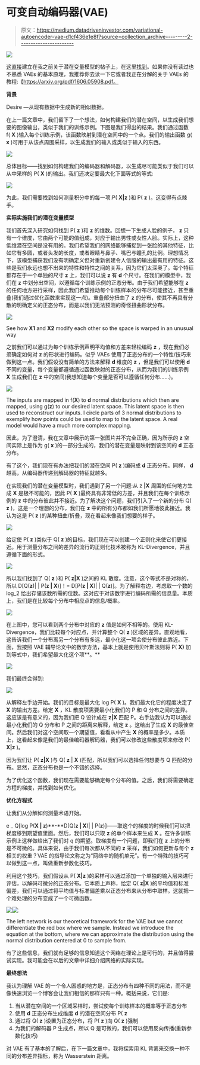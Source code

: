 # 可变自动编码器(VAE)

> 原文：<https://medium.datadriveninvestor.com/variational-autoencoder-vae-d1cf436e1e8f?source=collection_archive---------2----------------------->

[![](img/c9eb9d3a35d16e5d4795d3576f855f08.png)](http://www.track.datadriveninvestor.com/1B9E)

[这直接](https://mc.ai/variational-autoencoder-vae/)建立在我之前关于潜在变量模型的帖子上，在这里[找到](https://medium.com/datadriveninvestor/latent-variable-models-and-autoencoders-97c44858caa0)。如果你没有读过也不熟悉 VAEs 的基本原理，我推荐你去读一下它或者我正在分解的关于 VAEs 的教程:【https://arxiv.org/pdf/1606.05908.pdf。

**背景**

Desire —从现有数据中生成新的相似数据。

在上一篇文章中，我们留下了一个想法，如何构建我们的潜在空间，以生成我们想要的图像输出，类似于我们的训练示例。下图是我们得出的结果。我们通过函数 f( **X** )输入每个训练示例，该函数映射到潜在空间中的一个点。我们的输出函数 g( **x** )可用于从该点周围采样，以生成我们的输入或类似于输入的东西。

![](img/5cf62ff5bda12775e8adb170d50ba4b7.png)

总体目标——找到如何构建我们的编码器和解码器，以生成尽可能类似于我们可以从中采样的 P( **X** )的输出。我们还决定要最大化下面等式的等式:

![](img/766bf897903bd2fcbc2df9b0afb7d14e.png)

为此，我们需要找到如何测量积分中的每一项:P( **X|z** )和 P( **z** )。这变得有点棘手。

**实际实施我们的潜在变量模型**

我们首先深入研究如何找到 P( **z** )和 **z** 的维数。回想一下生成人脸的例子， **z** 只有一个维度，它由两个可能的值组成，对应于输出男性或女性人脸。实际上，这种低维潜在空间是没有用的。我们希望我们的网络能够捕捉到一张脸的其他特征，比如它有多圆，或者头发的长度，或者眼睛与鼻子、嘴巴与瞳孔的比例。理想情况下，该模型捕获我们没有明确定义但对重新创建令人信服的输出最有用的特征。这些是我们永远也想不出来的特性和特性之间的关系，因为它们太深奥了。每个特征都存在于一个单独的尺寸 **z** 上，我们可以说 **z** 有 **d** 个尺寸。在我们的模型中，我们在 **z** 中划分出空间，以遵循每个训练示例的正态分布。由于我们希望能够在 **z** 的任何地方进行采样，因此我们希望推动每个训练样本的分布尽可能接近，甚至重叠(我们通过优化函数来实现这一点)。重叠部分扭曲了 **z** 的分布，使其不再具有分散的明确定义的正态分布，而是以我们无法预测的奇怪扭曲形状分布。

![](img/56f4f5f018cf6c76d4ef5d3fc0891302.png)

See how **X1** and **X2** modify each other so the space is warped in an unusual way

之前我们可以通过为每个训练示例声明平均值和方差来轻松编码 **z** ，现在我们必须确定如何对 **z** 的形状进行编码。似乎 VAEs 使用了正态分布的一个特性/技巧来做到这一点。我们假设没有简单的方法来解释 **d** 维度的 **z** ，但是我们可以使用 **d** 不同的变量，每个变量都遵循通过函数映射的正态分布，从而为我们的训练示例 **X** 生成我们在 **z** 中的空间(我想知道每个变量是否可以遵循任何分布……)。

![](img/47f287d73f3460d80d813e947e2fec35.png)

The inputs are mapped in f(**X**) to **d** normal distributions which then are mapped, using g(**z**) to our desired latent space. This latent space is then used to reconstruct our inputs. I circle parts of 3 normal distributions to exemplify how points could be used to map to the latent space. A real model would have a much more complex mapping.

因此，为了澄清，我在文章中展示的第一张图片并不完全正确，因为所示的 **z** 空间实际上是作为 g( **x** )的一部分生成的，我们的潜在变量是映射到该空间的 **d** 正态分布。

有了这个，我们现在有办法把我们的潜在空间 P( **z** )编码成 **d** 正态分布。同样， **d** 越高，从编码器传递到解码器的特征就越多。

在实现我们的潜在变量模型时，我们遇到了另一个问题:从 z **|X** 周围的任何地方生成 **X** 是极不可能的，因此 P( **X** )最终具有非常低的方差，并且我们在每个训练示例的 **z** 中的分布彼此并不接近。为了解决这个问题，我们引入了一个新的分布 Q( **z** )，这是一个理想的分布，我们在 **z** 中的所有分布都如我们所愿地彼此接近。我认为这是 P( **z** )的某种扭曲/折叠，现在看起来像我们想要的样子。

![](img/352576eb677df2b9544d47027bd18949.png)

给定使 P( **z** )类似于 Q( **z** )的目标，我们现在可以创建一个正则化来使它们更接近。用于测量分布之间的差异的流行的正则化技术被称为 KL-Divergence，并且遵循下面的形式。

![](img/70eef7828738f7ca99e4684d01ea46a6.png)

所以我们找到了 Q( **z** )和 P( **z|X** )之间的 KL 散度。注意，这个等式不是对称的，所以 D[Q(**z**)| | P(**z | X**)]！= D[P(**z | X**)| | Q(**z**)]。为了解释右边，考虑取一个数的 log_2 给出存储该数所需的位数。这对应于对该数字进行编码所需的信息量。本质上，我们是在比较每个分布中相应点的信息/概率。

![](img/14cbf5002ec203902fbe39ce50bdb264.png)

在上图中，您可以看到两个分布中对应的 **z** 值是如何不相等的。使用 KL-Divergence，我们比较每个对应点，并计算整个 Q( **z** )区域的差异。直观地看，这告诉我们一个分布离另一个分布有多远，最小化这一项会使分布彼此靠近。下面，我按照 VAE 辅导论文中的数学方法，基本上就是使用贝叶斯法则将 P( **X)** 加到等式中，我们希望最大化这个项**。**

![](img/dc1b64a5ce0962a33551e953f291c756.png)

我们最终会得到:

![](img/d6054fbd5be3e090d93bdd7aeddf3f6f.png)

从解释左手边开始。我们的目标是最大化 log P( **X** )。我们最大化它的程度决定了 **X** 的输出方差。给定 **X** ，KL 散度项需要最小化我们的 P 和 Q 分布之间的差异。这应该是有意义的，因为我们把 Q 设计成在 **z|X** 匹配 P。右手边我认为可以通过最小化我们的 Q 分布和 P 之间的距离来解释，给定 **z** 。这给出了生成 **X** 的最佳空间。然后我们对这个空间取一个期望值，看看从中产生 **X** 的概率是多少。本质上，这看起来像是我们的最佳编码器解码器，我们可以修改这些散度项来修改 P( **X|z** )。

因为我们让 P( **z|X** )与 Q( **z** | **X** )匹配，所以我们可以选择任何想要与 Q 匹配的分布。显然，正态分布也是一个不错的选择。

为了优化这个函数，我们现在需要能够确定每个分布的值。之后，我们将需要确定方程的梯度，并找到如何优化。

**优化方程式**

让我们从分解如何测量术语开始。

e _ Q[log P(**X | z**)**-**D[Q(**z | X**)| | P(**z**)]——取这个的梯度的时候我们可以把梯度移到期望值里面。然后，我们可以只取 **z** 的单个样本来生成 **X** 。在许多训练示例上这样做给出了我们对 q 的期望。取梯度有一个问题，即我们在 **z** 上的分布是不可微的。具体来说，由于我们每次都从不同的 **z** 采样，我们如何更新与每个 **z** 相关的权重？VAE 的指导论文称之为“网络中的随机单元”。有一个特殊的技巧可以做到这一点，叫做重新参数化技巧。

利用这个技巧，我们假设从 P( **X|z** )的采样可以通过添加一个单独的输入层来进行评估，以解码可微分的正态分布。它本质上声称，给定 Q( **z|X** )的平均值和标准偏差，我们可以通过将平均值与标准偏差乘以正态分布来从分布中取样。这就把一个难处理的分布变成了一个可微函数。

![](img/06397c34c3a9f5f8c54c722f10d0400e.png)![](img/334b486f7b17bfab6db5c2cf96a2093c.png)

The left network is our theoretical framework for the VAE but we cannot differentiate the red box where we sample. Instead we introduce the equation at the bottom, where we can approximate the distribution using the normal distribution centered at 0 to sample from.

有了这些信息，我们就有足够的信息知道这个网络在理论上是可行的，并且值得尝试实现。我可能会在以后的文章中详细介绍网络的实际实现。

**最终想法**

我认为理解 VAE 的一个令人困惑的地方是，正态分布有四种不同的用法，而不是像快速浏览一个博客会让我们相信的那样只有一种。概括来说，它们是:

1.  当从潜在空间的一个区域采样时，尝试使每个训练样本的概率等于正态分布
2.  使用 **d** 正态分布生成维度 **d** 的潜在空间分布 P( **z**
3.  通过将 Q( **z** )设置为正态分布，将 P( **z** )向 Q( **z** )强制
4.  为我们的解码器 P 生成点，所以 Q 是可微的，我们可以使用反向传播(重新参数化技巧)

对 VAE 有了基本的了解后，在下一篇文章中，我将探索用 KL 背离来交换一种不同的分布差异指标，称为 Wasserstein 距离。